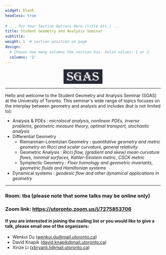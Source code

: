 ```yaml
---
widget: blank
headless: true

# ... Put Your Section Options Here (title etc.) ...
title: Student Geometry and Analysis Seminar
subtitle: 
weight: 1  # section position on page
design:
  # Choose how many columns the section has. Valid values: 1 or 2.
  columns: '1'
---
```

[<img src="sgasv2.png"
     style="display:block;float:none;margin-left:auto;margin-right:auto;width:25%">](sgasv2.png)
     
---
Hello and welcome to the Student Geometry and Analysis Seminar (SGAS) at the University of Toronto. This seminar's wide range of topics focuses on the interplay between geometry and analysis and includes (but is not limited to):
- Analysis & PDEs : *microlocal analysis, nonlinear PDEs, inverse problems, geometric measure theory, optimal transport, stochastic analysis*
- Differential Geometry
  - Riemannian-Lorentzian Geometry : *quantitative geometry and metric geometry on Ricci and scalar curvature, general relativity*
  - Geometric Analysis : *Ricci flow, (gradient and skew) mean curvature flows, minimal surfaces, Kahler-Einstein metric, CSCK metric*
  - Symplectic Geometry : *Floer homology and geometric invariants, geometric fluids and Hamiltonian systems*
- Dynamical systems : *geodesic flow and other dynamical applications in geometry*
---

### **Room: tba** (please note that some talks may be online only)
### **Zoom link: https://utoronto.zoom.us/j/7275853706**

#### If you are interested in joining the mailing list or you would like to give a talk, please email one of the organizers:
- Wenkui Du (wenkui.du@mail.utoronto.ca)
- David Knapik (david.knapik@mail.utoronto.ca)
- Xinze Li (xbryanli.li@mail.utoronto.ca)
